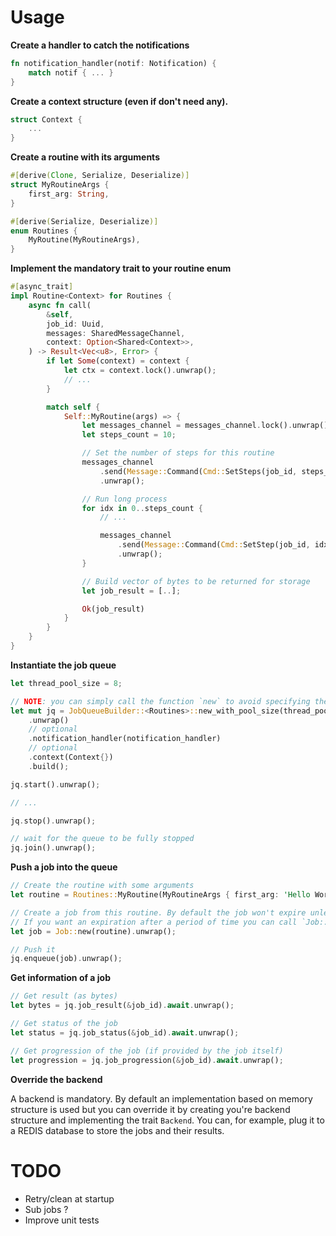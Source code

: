 # Usage

**Create a handler to catch the notifications**

```rust
fn notification_handler(notif: Notification) {
    match notif { ... }
}
```

**Create a context structure (even if don't need any).**

```rust
struct Context {
    ...
}
```

**Create a routine with its arguments**

```rust
#[derive(Clone, Serialize, Deserialize)]
struct MyRoutineArgs {
    first_arg: String,
}

#[derive(Serialize, Deserialize)]
enum Routines {
    MyRoutine(MyRoutineArgs),
}
```

**Implement the mandatory trait to your routine enum**

```rust
#[async_trait]
impl Routine<Context> for Routines {
    async fn call(
        &self,
        job_id: Uuid,
        messages: SharedMessageChannel,
        context: Option<Shared<Context>>,
    ) -> Result<Vec<u8>, Error> {
        if let Some(context) = context {
            let ctx = context.lock().unwrap();
            // ...
        }

        match self {
            Self::MyRoutine(args) => {
                let messages_channel = messages_channel.lock().unwrap();
                let steps_count = 10;

                // Set the number of steps for this routine
                messages_channel
                    .send(Message::Command(Cmd::SetSteps(job_id, steps_count)))
                    .unwrap();

                // Run long process
                for idx in 0..steps_count {
                    // ...

                    messages_channel
                        .send(Message::Command(Cmd::SetStep(job_id, idx)))
                        .unwrap();
                }

                // Build vector of bytes to be returned for storage
                let job_result = [..];

                Ok(job_result)
            }
        }
    }
}
```

**Instantiate the job queue**

```rust
let thread_pool_size = 8;

// NOTE: you can simply call the function `new` to avoid specifying the pool size.
let mut jq = JobQueueBuilder::<Routines>::new_with_pool_size(thread_pool_size)
    .unwrap()
    // optional
    .notification_handler(notification_handler) 
    // optional
    .context(Context{})
    .build();

jq.start().unwrap();

// ...

jq.stop().unwrap();

// wait for the queue to be fully stopped
jq.join().unwrap();
```

**Push a job into the queue**

```rust
// Create the routine with some arguments
let routine = Routines::MyRoutine(MyRoutineArgs { first_arg: 'Hello World'.to_string() });

// Create a job from this routine. By default the job won't expire unless a call to `remove_job` is done.
// If you want an expiration after a period of time you can call `Job::new_with_expire` instead.
let job = Job::new(routine).unwrap();

// Push it
jq.enqueue(job).unwrap();
```

**Get information of a job**

```rust
// Get result (as bytes)
let bytes = jq.job_result(&job_id).await.unwrap();

// Get status of the job
let status = jq.job_status(&job_id).await.unwrap();

// Get progression of the job (if provided by the job itself)
let progression = jq.job_progression(&job_id).await.unwrap();
```

**Override the backend**

A backend is mandatory. By default an implementation based on memory structure is used but you
can override it by creating you're backend structure and implementing the trait `Backend`.
You can, for example, plug it to a REDIS database to store the jobs and their results.

# TODO

- Retry/clean at startup
- Sub jobs ?
- Improve unit tests
